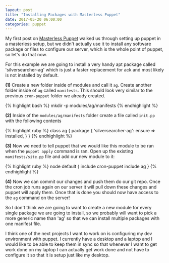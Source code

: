```yaml
---
layout: post
title: "Installing Packages with Masterless Puppet"
date: 2017-05-20 06:00:00
categories: puppet
---
```


My first post on [Masterless
Puppet](https://blog.blakeerickson.com/t/masterless-puppet-on-ubuntu-16-04/13)
walked us through setting up puppet in a masterless setup, but we didn't
actually use it to install any software package or files to configure our
server, which is the whole point of puppet, so let's do that now.

For this example we are going to install a very handy apt package called
'silversearcher-ag' which is just a faster replacement for ack and most likely
is not installed by default.

**(1)** Create a new folder inside of modules and call it `ag`. Create another
folder inside of `ag` called `manifests`. This should look very similar to the
previous `cron-puppet` folder we already created.

{% highlight bash %}
mkdir -p modules/ag/manifests
{% endhighlight %}

**(2)** Inside of the `modules/ag/manifests` folder create a file called
`init.pp` with the following contents

{% highlight ruby %}
class ag {
  package { 'silversearcher-ag':
    ensure => installed,
  }
}
{% endhighlight %}

**(3)** Now we need to tell puppet that we would like this module to be ran
when the `puppet apply` command is ran. Open up the existing
`manifests/site.pp` file and add our new module to it:


{% highlight ruby %}
node default {
  include cron-puppet
  include ag
}
{% endhighlight %}


**(4)** Now we can commit our changes and push them do our git repo. Once the
cron job runs again on our server it will pull down these changes and puppet
will apply them. Once that is done you should now have access to the `ag`
command on the server!

So I don't think we are going to want to create a new module for every single
package we are going to install, so we probably will want to pick a more
generic name than 'ag' so that we can install multiple packages with one
manifest file.

I think one of the next projects I want to work on is configuring my dev
environment with puppet. I currently have a desktop and a laptop and I would
like to be able to keep them in sync so that whenever I want to get work done
on my laptop I can actually get work done and not have to configure it so that
it is setup just like my desktop.
